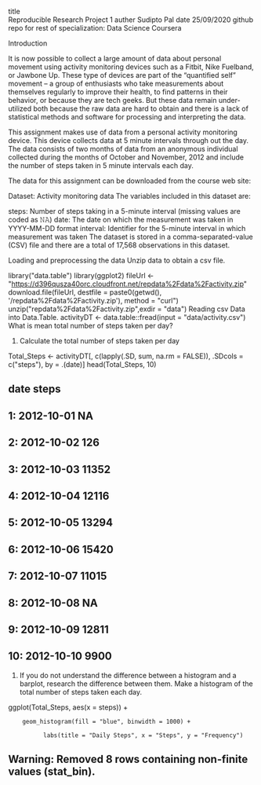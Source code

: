 title	
Reproducible Research Project 1
auther Sudipto Pal
date 25/09/2020
github repo for rest of specialization: Data Science Coursera

Introduction

It is now possible to collect a large amount of data about personal movement using activity monitoring devices such as a Fitbit, Nike Fuelband, or Jawbone Up. These type of devices are part of the “quantified self” movement – a group of enthusiasts who take measurements about themselves regularly to improve their health, to find patterns in their behavior, or because they are tech geeks. But these data remain under-utilized both because the raw data are hard to obtain and there is a lack of statistical methods and software for processing and interpreting the data.

This assignment makes use of data from a personal activity monitoring device. This device collects data at 5 minute intervals through out the day. The data consists of two months of data from an anonymous individual collected during the months of October and November, 2012 and include the number of steps taken in 5 minute intervals each day.

The data for this assignment can be downloaded from the course web site:

Dataset: Activity monitoring data
The variables included in this dataset are:

steps: Number of steps taking in a 5-minute interval (missing values are coded as 𝙽𝙰)
date: The date on which the measurement was taken in YYYY-MM-DD format
interval: Identifier for the 5-minute interval in which measurement was taken
The dataset is stored in a comma-separated-value (CSV) file and there are a total of 17,568 observations in this dataset.

Loading and preprocessing the data
Unzip data to obtain a csv file.

  library("data.table")
  library(ggplot2)
  fileUrl <- "https://d396qusza40orc.cloudfront.net/repdata%2Fdata%2Factivity.zip" 
  download.file(fileUrl, destfile = paste0(getwd(), '/repdata%2Fdata%2Factivity.zip'), method = "curl")
  unzip("repdata%2Fdata%2Factivity.zip",exdir = "data")
  Reading csv Data into Data.Table.
  activityDT <- data.table::fread(input = "data/activity.csv")
  What is mean total number of steps taken per day?

1.  Calculate the total number of steps taken per day

  Total_Steps <- activityDT[, c(lapply(.SD, sum, na.rm = FALSE)), .SDcols = c("steps"), by = .(date)] 
  head(Total_Steps, 10)

  ##           date steps
  ##  1: 2012-10-01    NA
  ##  2: 2012-10-02   126
  ##  3: 2012-10-03 11352
  ##  4: 2012-10-04 12116
  ##  5: 2012-10-05 13294
  ##  6: 2012-10-06 15420
  ##  7: 2012-10-07 11015
  ##  8: 2012-10-08    NA
  ##  9: 2012-10-09 12811
  ## 10: 2012-10-10  9900
1.  If you do not understand the difference between a histogram and a barplot, research the difference between them. Make a histogram of the total number of steps taken each day.

 ggplot(Total_Steps, aes(x = steps)) +
 
        geom_histogram(fill = "blue", binwidth = 1000) +
        
              labs(title = "Daily Steps", x = "Steps", y = "Frequency")
              
## Warning: Removed 8 rows containing non-finite values (stat_bin).

        
